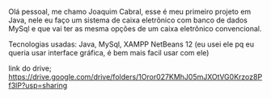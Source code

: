 Olá pessoal, me chamo Joaquim Cabral, esse é meu primeiro projeto em Java, nele eu faço um sistema de caixa eletrônico com banco de dados MySql e que vai ter as mesma opções de um caixa eletrônico convencional.

Tecnologias usadas:
Java,
MySql, XAMPP
NetBeans 12 (eu usei ele pq eu queria usar interface gráfica, é bem mais facil usar com ele)

link do drive;
https://drive.google.com/drive/folders/1Oror027KMhJ05mJXOtVG0Krzoz8Pf3lP?usp=sharing
